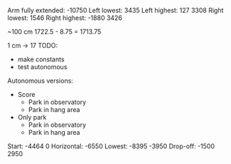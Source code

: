 Arm fully extended: -10750
Left lowest: 3435 
Left highest: 127
3308
Right lowest: 1546
Right highest: -1880
3426

~100 cm
1722.5 - 8.75 = 1713.75

1 cm -> 17
TODO:
- make constants
- test autonomous

Autonomous versions:
- Score
  - Park in observatory
  - Park in hang area
- Only park
  - Park in observatory
  - Park in hang area


Start: -4464      0 
Horizontal: -6550
Lowest: -8395     -3950
Drop-off: -1500   2950
